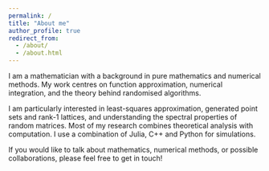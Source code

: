 ```yaml
---
permalink: /
title: "About me"
author_profile: true
redirect_from: 
  - /about/
  - /about.html
---
```


I am a mathematician with a background in pure mathematics and numerical methods.
My work centres on function approximation, numerical integration, and the theory behind randomised algorithms.
<!Lately, I have been exploring how well-chosen point sets can outperform random sampling in high-dimensional problems, both in theory and through computational experiments.>

I am particularly interested in least-squares approximation, generated point sets and rank-1 lattices, and understanding the spectral properties of random matrices.
Most of my research combines theoretical analysis with computation.
I use a combination of Julia, C++ and Python for simulations.

If you would like to talk about mathematics, numerical methods, or possible collaborations, please feel free to get in touch!
